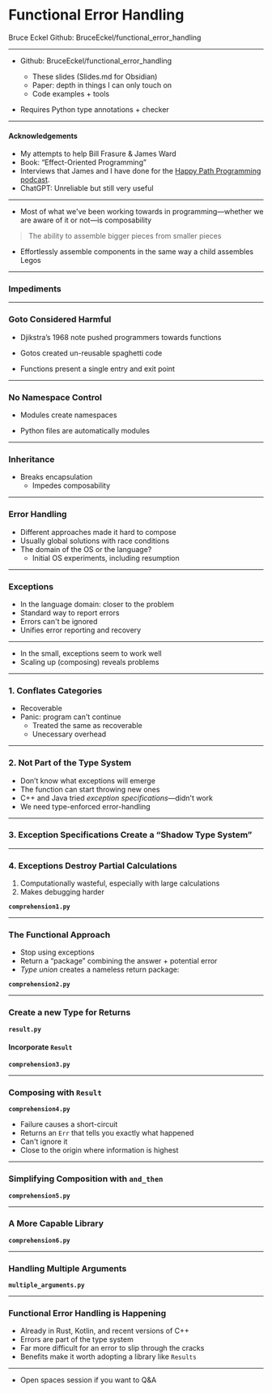 # Functional Error Handling
Bruce Eckel
Github: BruceEckel/functional_error_handling

---

- Github: BruceEckel/functional_error_handling
    - These slides (Slides.md for Obsidian)
    - Paper: depth in things I can only touch on
    - Code examples + tools

- Requires Python type annotations + checker

---
#### Acknowledgements

- My attempts to help Bill Frasure & James Ward
- Book: “Effect-Oriented Programming”
- Interviews that James and I have done for the [Happy Path Programming podcast](https://happypathprogramming.com/).
- ChatGPT: Unreliable but still very useful

---

- Most of what we've been working towards in programming—whether we are aware of it or not—is composability

> The ability to assemble bigger pieces from smaller pieces

- Effortlessly assemble components in the same way a child assembles Legos

---
### Impediments

---
### Goto Considered Harmful

- Djikstra’s 1968 note pushed programmers towards functions

- Gotos created un-reusable spaghetti code

- Functions present a single entry and exit point

---

### No Namespace Control

- Modules create namespaces

- Python files are automatically modules

---
### Inheritance

- Breaks encapsulation 
    - Impedes composability

---
### Error Handling

- Different approaches made it hard to compose
- Usually global solutions with race conditions
- The domain of the OS or the language?
    - Initial OS experiments, including resumption

---
### Exceptions

- In the language domain: closer to the problem
- Standard way to report errors
- Errors can't be ignored
- Unifies error reporting and recovery

---
- In the small, exceptions seem to work well
- Scaling up (composing) reveals problems

---
### 1. Conflates Categories

- Recoverable
- Panic: program can't continue
    - Treated the same as recoverable
    - Unecessary overhead
---
### 2. Not Part of the Type System

- Don’t know what exceptions will emerge
- The function can start throwing new ones
- C++ and Java tried *exception specifications*—didn't work
- We need type-enforced error-handling

---
### 3. Exception Specifications Create a “Shadow Type System”

---
### 4. Exceptions Destroy Partial Calculations

1. Computationally wasteful, especially with large calculations
2. Makes debugging harder

**`comprehension1.py`**

---
### The Functional Approach

- Stop using exceptions
- Return a “package” combining the answer + potential error
- *Type union* creates a nameless return package:

**`comprehension2.py`**

---
### Create a new Type for Returns

**`result.py`**

#### Incorporate `Result`

**`comprehension3.py`**

---
### Composing with `Result`

**`comprehension4.py`**

- Failure causes a short-circuit
- Returns an `Err` that tells you exactly what happened
- Can't ignore it
- Close to the origin where information is highest

---
### Simplifying Composition with `and_then`

**`comprehension5.py`**

---
### A More Capable Library

**`comprehension6.py`**

---
### Handling Multiple Arguments

**`multiple_arguments.py`**

---
### Functional Error Handling is Happening

- Already in Rust, Kotlin, and recent versions of C++
- Errors are part of the type system
- Far more difficult for an error to slip through the cracks
- Benefits make it worth adopting a library like `Results`

---
- Open spaces session if you want to Q&A
